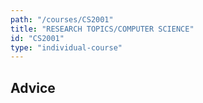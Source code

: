 ```yaml
---
path: "/courses/CS2001"
title: "RESEARCH TOPICS/COMPUTER SCIENCE"
id: "CS2001"
type: "individual-course"
---
```


## Advice

